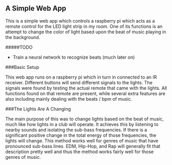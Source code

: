A Simple Web App
----------------

This is a simple web app which controls a raspberry pi which acts as a
remote control for the LED light strip in my room. One of its functions
is an attempt to change the color of light based upon the beat of music
playing in the background.

#####TODO
+ Train a neural network to recognize beats (much later on)

###Basic Setup

This web app runs on a raspberry pi which in turn in connected to an IR
receiver. Different buttons will send different signals to the lights.
The signals were found by testing the actual remote that came with the
lights. All functions found on that remote are present, while several
extra features are also including mainly dealing with the beats / bpm of
music.

###The Lights Are A Changing

The main purpose of this was to change lights based on the beat of music,
much like how lights in a club will operate. It achieves this by listening
to nearby sounds and isolating the sub-bass frequencies. If there is a
significant positive change in the total energy of those frequencies, the
lights will change. This method works well for genres of music that have
pronounced sub-bass lines. EDM, Hip-Hop, and Rap will generally fit that
description pretty well and thus the method works fairly well for those
genres of music.
